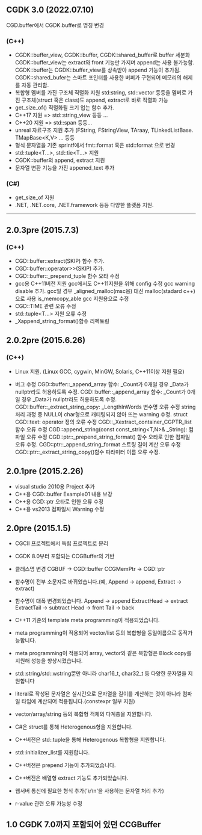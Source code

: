## CGDK 3.0 (2022.07.10)
CGD.buffer에서 CGDK.buffer로 명칭 변경
   ### (C++)
   - CGDK::buffer_view, CGDK::buffer, CGDK::shared_buffer로 buffer 세분화
     CGDK::buffer_view는 extract<T>와 front<T> 기능만 가지며 append<T>는 사용 불가능함.
     CGDK::buffer는 CGDK::buffer_view를 상속받아 append<T> 기능이 추가됨. 
     CGDK::shared_bufer는 스마트 포인터를 사용한 버퍼가 구현되어 메모리의 해제를 자동 관리함.
   - 복합형 멤버를 가진 구조체 직렬화 지원
     std:string, std::vector<T> 등등을 멤버로 가진 구조체(struct 혹은 class)도 append<T>, extract<T>로 바로 직렬화 가능
   - get_size_of<T>() 직렬화될 크기 업는 함수 추가.
   - C++17 지원 => std::string_view 등등 ...
   - C++20 지원 => std::span<T> 등등...
   - unreal 자료구조 지원 추가 (FString, FStringView, TAraay<T>, TLinkedListBase<T>. TMapBase<K,V> ... 등등
   - 형식 문자열을 기존 sprintf에서 fmt::format 혹은 std::format 으로 변경
   - std::tuple<T...>, std::tie<T...> 지원
   - CGDK::buffer의 append, extract 지원
   - 문자열 변환 기능을 가진 appened_text<T> 추가

  ### (C#) 
   - get_size_of<T> 지원
   - .NET, .NET.core, .NET.framework 등등 다양한 플랫폼 지원.

-------------------------------------------------------------------------------------
## 2.0.3pre (2015.7.3)
   ### (C++)
   - CGD::buffer::extract(SKIP) 함수 추가.
   - CGD::buffer::operator>>(SKIP) 추가.
   - CGD::buffer::_prepend_tuple 함수 오타 수정
   - gcc용 C++11버전 지원
     gcc에서도 C++11지원을 위해 config 수정
     gcc warning disable 추가.
     gcc일 경우 _aligned_malloc(msc용) 대신 malloc(stadard c++)으로 사용
     is_memcopy_able gcc 지원용으로 수정
   - CGD::TIME 관련 오류 수정
   - std::tuple<T...> 지원 오류 수정
   - _Xappend_string_format()함수 리펙토링

## 2.0.2pre (2015.6.26)
   ### (C++)
   - Linux 지원. (Linux GCC, cygwin, MinGW, Solaris,  C++11이상 지원 필요)

   - 버그 수정
     CGD::buffer::_append_array 함수: _Count가 0개일 경우 _Data가 nullptr라도 허용하도록 수정.
     CGD::buffer::_append_array 함수: _Count가 0개일 경우 _Data가 nullptr라도 허용하도록 수정.
     CGD::buffer::_extract_string_copy: _LengthInWords 변수명 오류 수정
     string 처리 과정 중 NULL이 char형으로 캐티팅되지 않아 뜨는 warning 수정.
     struct CGD::text<T>: operator 정의 오류 수정
     CGD::_Xextract_container_CGPTR_list 함수 오류 수정
     CGD::append_string(const const_string<T,N>& _String): 컴파일 오류 수정
     CGD::ptr::_prepend_string_format() 함수 오타로 인한 컴파일 오류 수정.
     CGD::ptr::_append_string_format 스트링 길이 계산 오류 수정
     CGD::ptr::_extract_string_copy()함수 파라미터 이름 오류 수정.

## 2.0.1pre (2015.2.26)
   - visual studio 2010용 Project 추가
   - C++용 CGD::buffer Example01 내용 보강
   - C++용 CGD::ptr 오타로 인한 오류 수정
   - C++용 vs2013 컴파일시 Warning 수정

## 2.0pre (2015.1.5) 
   - CGCII 프로젝트에서 독립 프로젝트로 분리
   - CGDK 8.0부터 포함되는 CCGBuffer의 기반
   - 클래스명 변경
     CGBUF     -> CGD::buffer 
     CCGMemPtr -> CGD::ptr

   - 함수명이 전부 소문자로 바뀌었습니다.(예, Append -> append, Extract -> extract)
   - 함수명이 대폭 변경되었습니다.
       Append<T>      -> append<T>
       ExtractHead<T> -> extract<T>
       ExtractTail<T> -> subtract<T>
       Head<T>        -> front<T>
       Tail<T>        -> back<T>

   - C++11 기준의 template meta programming이 적용되었습니다.
   - meta programming이 적용되어 vector/list 등의 복합형을 동일이름으로 동작가능합니다.
   - meta programming이 적용되어 array, vector<T>와 같은 복합형은 
     Block copy를 지원해 성능을 향상시켰습니다.
   - std::string/std::wstring뿐만 아니라 char16_t, char32_t 등 다양한
     문자열을 지원합니다
   - literal로 작성된 문자열은 실시간으로 문자열을 길이를 계산하는 것이
     아니라 컴파일 타임에 계산되어 적용됩니다.(constexpr 일부 지원)
   - vector/array/string 등의 복합형 객체의 다계층을 지원합니다.
   - C#은 struct를 통해 Heterogenous형을 지원합니다.
   - C++버전은 std::tuple을 통해 Heterogenous 복합형을 지원합니다.
   - std::initializer_list를 지원합니다.
   - C++버전은 prepend 기능이 추가되었습니다.
   - C++버전은 배열형 extract 기능도 추가되었습니다.
   - 웹서버 통신에 필요한 형식 추가('\r\n'을 사용하는 문자열 처리 추가)
   - r-value 관련 오류 가능성 수정

## 1.0   CGDK 7.0까지 포함되어 있던 CCGBuffer